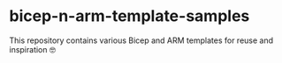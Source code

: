 # bicep-n-arm-template-samples
This repository contains various Bicep and ARM templates for reuse and inspiration 🤓

